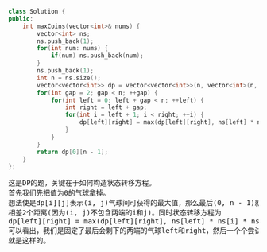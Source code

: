 ```c++
class Solution {
public:
    int maxCoins(vector<int>& nums) {
        vector<int> ns;
        ns.push_back(1);
        for(int num: nums) {
            if(num) ns.push_back(num);
        }
        ns.push_back(1);
        int n = ns.size();
        vector<vector<int>> dp = vector<vector<int>>(n, vector<int>(n, 0));
        for(int gap = 2; gap < n; ++gap) {
            for(int left = 0; left + gap < n; ++left) {
                int right = left + gap;
                for(int i = left + 1; i < right; ++i) {
                    dp[left][right] = max(dp[left][right], ns[left] * ns[i] * ns[right] + dp[left][i] + dp[i][right]);
                }
            }
        }
        return dp[0][n - 1];
    }
};
```
<pre>
这是DP的题，关键在于如何构造状态转移方程。
首先我们先把值为0的气球拿掉。
想法使是dp[i][j]表示(i, j)气球间可获得的最大值，那么最后(0, n - 1)就是最后的答案。关于这个(i, j)区间我们需要遍历所有可能情况，同时我们要保证i和j至少
相差2个距离(因为(i, j)不包含两端的i和j)。同时状态转移方程为
dp[left][right] = max(dp[left][right], ns[left] * ns[i] * ns[right] + dp[left][i] + dp[i][right]); 
可以看出，我们是固定了最后会剩下的两端的气球left和right，然后一个个尝试最后留下的气球i。
就是这样的。
</pre>
